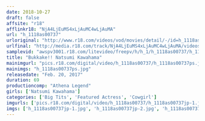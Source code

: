 ```yaml
---
date: 2018-10-27
draft: false
affsite: "r18"
afflinkr18: "NjA4LjEuMS4xLjAuMC4wLjAuMA"
url: "h_1118as00737"
urloriginal: "http://www.r18.com/videos/vod/movies/detail/-/id=h_1118as00737"
urlfinal: "http://media.r18.com/track/NjA4LjEuMS4xLjAuMC4wLjAuMA/videos/vod/movies/detail/-/id=h_1118as00737"
samplevid: "awspv3001.r18.com/litevideo/freepv/h/h_1/h_1118as00737/h_1118as00737_dmb_s.mp4"
title: "Bukkake!! Natsumi Kawahama"
mainimgurl: "pics.r18.com/digital/video/h_1118as00737/h_1118as00737ps.jpg"
mainimgs: "h_1118as00737ps.jpg"
releasedate: "Feb. 20, 2017"
duration: 69
productioncomp: "Athena Legend"
girls: ['Natsumi Kawahama']
categories: ['Big Tits', 'Featured Actress', 'Cowgirl']
imgurls: ['pics.r18.com/digital/video/h_1118as00737/h_1118as00737jp-1.jpg', 'pics.r18.com/digital/video/h_1118as00737/h_1118as00737jp-2.jpg', 'pics.r18.com/digital/video/h_1118as00737/h_1118as00737jp-3.jpg', 'pics.r18.com/digital/video/h_1118as00737/h_1118as00737jp-4.jpg', 'pics.r18.com/digital/video/h_1118as00737/h_1118as00737jp-5.jpg', 'pics.r18.com/digital/video/h_1118as00737/h_1118as00737jp-6.jpg', 'pics.r18.com/digital/video/h_1118as00737/h_1118as00737jp-7.jpg', 'pics.r18.com/digital/video/h_1118as00737/h_1118as00737jp-8.jpg', 'pics.r18.com/digital/video/h_1118as00737/h_1118as00737jp-9.jpg', 'pics.r18.com/digital/video/h_1118as00737/h_1118as00737jp-10.jpg', 'pics.r18.com/digital/video/h_1118as00737/h_1118as00737jp-11.jpg', 'pics.r18.com/digital/video/h_1118as00737/h_1118as00737jp-12.jpg', 'pics.r18.com/digital/video/h_1118as00737/h_1118as00737jp-13.jpg', 'pics.r18.com/digital/video/h_1118as00737/h_1118as00737jp-14.jpg', 'pics.r18.com/digital/video/h_1118as00737/h_1118as00737jp-15.jpg', 'pics.r18.com/digital/video/h_1118as00737/h_1118as00737jp-16.jpg', 'pics.r18.com/digital/video/h_1118as00737/h_1118as00737jp-17.jpg', 'pics.r18.com/digital/video/h_1118as00737/h_1118as00737jp-18.jpg', 'pics.r18.com/digital/video/h_1118as00737/h_1118as00737jp-19.jpg', 'pics.r18.com/digital/video/h_1118as00737/h_1118as00737jp-20.jpg']
imgs: ['h_1118as00737jp-1.jpg', 'h_1118as00737jp-2.jpg', 'h_1118as00737jp-3.jpg', 'h_1118as00737jp-4.jpg', 'h_1118as00737jp-5.jpg', 'h_1118as00737jp-6.jpg', 'h_1118as00737jp-7.jpg', 'h_1118as00737jp-8.jpg', 'h_1118as00737jp-9.jpg', 'h_1118as00737jp-10.jpg', 'h_1118as00737jp-11.jpg', 'h_1118as00737jp-12.jpg', 'h_1118as00737jp-13.jpg', 'h_1118as00737jp-14.jpg', 'h_1118as00737jp-15.jpg', 'h_1118as00737jp-16.jpg', 'h_1118as00737jp-17.jpg', 'h_1118as00737jp-18.jpg', 'h_1118as00737jp-19.jpg', 'h_1118as00737jp-20.jpg']
---
```

